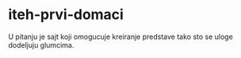 # iteh-prvi-domaci

U pitanju je sajt koji omogucuje kreiranje predstave tako sto se uloge dodeljuju glumcima.
